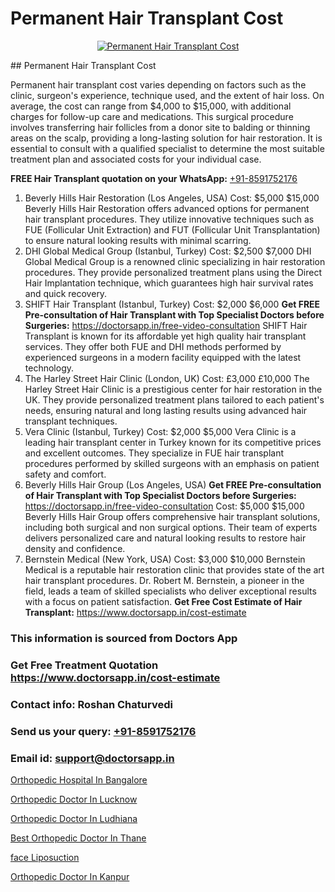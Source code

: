# Permanent Hair Transplant Cost

<p align="center">
  <a href="https://doctorsapp.co.in/treatment/hair-transplant">
    <img src="https://doctorsapp.co.in/uploads/treatment_image/transplant.jpg" alt="Permanent Hair Transplant Cost">
  </a>
</p>
## Permanent Hair Transplant Cost

Permanent hair transplant cost varies depending on factors such as the clinic, surgeon's experience, technique used, and the extent of hair loss. On average, the cost can range from $4,000 to $15,000, with additional charges for follow-up care and medications. This surgical procedure involves transferring hair follicles from a donor site to balding or thinning areas on the scalp, providing a long-lasting solution for hair restoration. It is essential to consult with a qualified specialist to determine the most suitable treatment plan and associated costs for your individual case.

**FREE Hair Transplant quotation on your WhatsApp:**  [+91-8591752176](https://api.whatsapp.com/send?phone=8591752176)

1) Beverly Hills Hair Restoration (Los Angeles, USA)
     Cost: $5,000   $15,000
     Beverly Hills Hair Restoration offers advanced options for permanent hair transplant procedures. They utilize innovative techniques such as FUE (Follicular Unit Extraction) and FUT (Follicular Unit Transplantation) to ensure natural looking results with minimal scarring.
2) DHI Global Medical Group (Istanbul, Turkey)
     Cost: $2,500   $7,000
     DHI Global Medical Group is a renowned clinic specializing in hair restoration procedures. They provide personalized treatment plans using the Direct Hair Implantation technique, which guarantees high hair survival rates and quick recovery.
3) SHIFT Hair Transplant (Istanbul, Turkey)
     Cost: $2,000   $6,000
**Get FREE Pre-consultation of Hair Transplant with Top Specialist Doctors before Surgeries:** https://doctorsapp.in/free-video-consultation
     SHIFT Hair Transplant is known for its affordable yet high quality hair transplant services. They offer both FUE and DHI methods performed by experienced surgeons in a modern facility equipped with the latest technology.
4) The Harley Street Hair Clinic (London, UK)
     Cost: £3,000   £10,000
     The Harley Street Hair Clinic is a prestigious center for hair restoration in the UK. They provide personalized treatment plans tailored to each patient's needs, ensuring natural and long lasting results using advanced hair transplant techniques.
5) Vera Clinic (Istanbul, Turkey)
     Cost: $2,000   $5,000
     Vera Clinic is a leading hair transplant center in Turkey known for its competitive prices and excellent outcomes. They specialize in FUE hair transplant procedures performed by skilled surgeons with an emphasis on patient safety and comfort.
6) Beverly Hills Hair Group (Los Angeles, USA)
**Get FREE Pre-consultation of Hair Transplant with Top Specialist Doctors before Surgeries:** https://doctorsapp.in/free-video-consultation
     Cost: $5,000   $15,000
     Beverly Hills Hair Group offers comprehensive hair transplant solutions, including both surgical and non surgical options. Their team of experts delivers personalized care and natural looking results to restore hair density and confidence.
7) Bernstein Medical (New York, USA)
     Cost: $3,000   $10,000
     Bernstein Medical is a reputable hair restoration clinic that provides state of the art hair transplant procedures. Dr. Robert M. Bernstein, a pioneer in the field, leads a team of skilled specialists who deliver exceptional results with a focus on patient satisfaction.
**Get Free Cost Estimate of Hair Transplant:** https://www.doctorsapp.in/cost-estimate

### This information is sourced from Doctors App 
### Get Free Treatment Quotation https://www.doctorsapp.in/cost-estimate
### Contact info: Roshan Chaturvedi 
### Send us your query: [+91-8591752176](https://api.whatsapp.com/send?phone=8591752176) 
### Email id: support@doctorsapp.in

[Orthopedic Hospital In Bangalore](https://www.linkedin.com/pulse/orthopedic-hospital-bangalore-meniscus-tear-treatment-5wphe?trackingId=DPHnHJihIV5VyH4LiZaQQw%3D%3D&lipi=urn%3Ali%3Apage%3Ad_flagship3_company_admin%3BYMgSyE7iTb6%2BgQ5kQEIvvw%3D%3D)

[Orthopedic Doctor In Lucknow](https://www.linkedin.com/pulse/orthopedic-doctor-lucknow-knee-replacement-treatment-w0exe?trackingId=CfZjIHLKxKffhkzHl9kJzg%3D%3D&lipi=urn%3Ali%3Apage%3Ad_flagship3_company_admin%3BII%2FSNcWiSiigR90SV5cfEQ%3D%3D)

[Orthopedic Doctor In Ludhiana](https://medium.com/@akashbhatt14/orthopedic-doctor-in-ludhiana-9885db4a812a)

[Best Orthopedic Doctor In Thane](https://medium.com/@manish632504/best-orthopedic-doctor-in-thane-3e593a4791f9)

[face Liposuction](https://doctors-apps.github.io/doctorsapp/face-liposuction)

[Orthopedic Doctor In Kanpur](https://doctors-apps.github.io/doctorsapp/orthopedic-doctor-in-kanpur)

